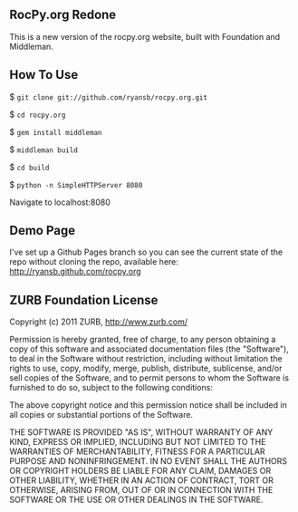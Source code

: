 ## RocPy.org Redone ##

This is a new version of the rocpy.org website, built with Foundation and Middleman. 

## How To Use ##

$ `git clone git://github.com/ryansb/rocpy.org.git`

$ `cd rocpy.org`

$ `gem install middleman`

$ `middleman build`

$ `cd build`

$ `python -n SimpleHTTPServer 8080`

Navigate to localhost:8080

## Demo Page ##

I've set up a Github Pages branch so you can see the current state of the repo without cloning the repo, available here: http://ryansb.github.com/rocpy.org

## ZURB Foundation License ##

Copyright (c) 2011 ZURB, http://www.zurb.com/

Permission is hereby granted, free of charge, to any person obtaining
a copy of this software and associated documentation files (the
"Software"), to deal in the Software without restriction, including
without limitation the rights to use, copy, modify, merge, publish,
distribute, sublicense, and/or sell copies of the Software, and to
permit persons to whom the Software is furnished to do so, subject to
the following conditions:

The above copyright notice and this permission notice shall be
included in all copies or substantial portions of the Software.

THE SOFTWARE IS PROVIDED "AS IS", WITHOUT WARRANTY OF ANY KIND,
EXPRESS OR IMPLIED, INCLUDING BUT NOT LIMITED TO THE WARRANTIES OF
MERCHANTABILITY, FITNESS FOR A PARTICULAR PURPOSE AND
NONINFRINGEMENT. IN NO EVENT SHALL THE AUTHORS OR COPYRIGHT HOLDERS BE
LIABLE FOR ANY CLAIM, DAMAGES OR OTHER LIABILITY, WHETHER IN AN ACTION
OF CONTRACT, TORT OR OTHERWISE, ARISING FROM, OUT OF OR IN CONNECTION
WITH THE SOFTWARE OR THE USE OR OTHER DEALINGS IN THE SOFTWARE.
